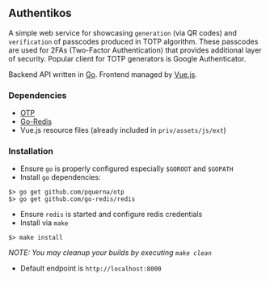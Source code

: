 Authentikos
-----------

A simple web service for showcasing `generation` (via QR codes) and `verification`
of passcodes produced in TOTP algorithm. These passcodes are used for 2FAs
(Two-Factor Authentication) that provides additional layer of security. Popular
client for TOTP generators is Google Authenticator.

Backend API written in [Go](https://golang.org/).
Frontend managed by [Vue.js](https://vuejs.org/v2/guide/#Getting-Started).


### Dependencies

* [OTP](https://github.com/pquerna/otp)
* [Go-Redis](https://github.com/go-redis/redis)
* Vue.js resource files (already included in `priv/assets/js/ext`)


### Installation

- Ensure `go` is properly configured especially `$GOROOT` and `$GOPATH`
- Install `go` dependencies:

```
$> go get github.com/pquerna/otp
$> go get github.com/go-redis/redis
```

- Ensure `redis` is started and configure redis credentials
- Install via `make`

```
$> make install
```

*NOTE: You may cleanup your builds by executing `make clean`*

- Default endpoint is `http://localhost:8000`
